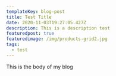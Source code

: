 ```yaml
---
templateKey: blog-post
title: Test Title
date: 2020-11-03T19:27:05.427Z
description: This is a description test
featuredpost: true
featuredimage: /img/products-grid2.jpg
tags:
  - test
---
```

This is the body of my blog